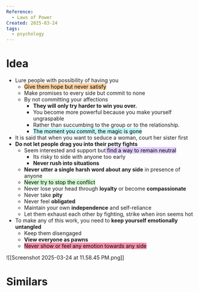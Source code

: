 ```yaml
---
Reference:
  - Laws of Power
Created: 2025-03-24
tags:
  - psychology
---
```

# Idea

* Lure people with possibility of having you
	* <mark style="background: #FFB86CA6;">Give them hope but never satisfy</mark>
	* Make promises to every side but commit to none
	* By not committing your affections
		* **They will only try harder to win you over.**
		* You become more powerful because you make yourself ungraspable
		* Rather than succumbing to the group or to the relationship.
		* <mark style="background: #ABF7F7A6;">The moment you commit, the magic is gone</mark>
* It is said that when you want to seduce a woman, court her sister first
* **Do not let people drag you into their petty fights**
	* Seem interested and support but<mark style="background: #D2B3FFA6;"> find a way to remain neutral</mark>
		* Its risky to side with anyone too early
		* **Never rush into situations**
	* **Never utter a single harsh word about any side** in presence of anyone
	* <mark style="background: #BBFABBA6;">Never try to stop the conflict</mark>
	* Never lose your head through **loyalty** or become **compassionate**
	* Never take **pity**
	* Never feel **obligated**
	* Maintain your own **independence** and self-reliance
	* Let them exhaust each other by fighting, strike when iron seems hot
* To make any of this work, you need to **keep yourself emotionally untangled**
	* Keep them disengaged
	* **View everyone as pawns**
	* <mark style="background: #FF5582A6;">Never show or feel any emotion towards any side</mark>

![[Screenshot 2025-03-24 at 11.58.45 PM.png]]
# Similars

